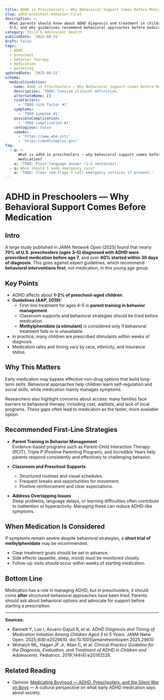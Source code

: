 ```yaml
---
title: ADHD in Preschoolers — Why Behavioral Support Comes Before Medication
slug: adhd-preschool-behavior-first
description: >-
  What parents should know about ADHD diagnosis and treatment in children aged
  3–5, and why guidelines recommend behavioral approaches before medication.
category: Child & Adolescent Health
publishDate: '2025-08-31'
draft: false
tags:
  - ADHD
  - preschool
  - behavior therapy
  - medication
  - parenting
updatedDate: '2025-08-31'
schema:
  medicalCondition:
    name: ADHD in Preschoolers — Why Behavioral Support Comes Before Medication
    description: 'TODO: Concise clinical definition.'
    alternateName: []
    riskFactors:
      - 'TODO risk factor #1'
    symptoms:
      - 'TODO symptom #1'
    possibleComplication:
      - 'TODO complication #1'
    contagious: false
    sameAs:
      - 'https://www.who.int/'
      - 'https://medlineplus.gov/'
faq:
  - q: >-
      What is adhd in preschoolers — why behavioral support comes before
      medication?
    a: 'TODO: Plain-language answer (1–2 sentences).'
  - q: When should I seek emergency care?
    a: 'TODO: Clear red-flags + call emergency services if present.'
---
```

# ADHD in Preschoolers — Why Behavioral Support Comes Before Medication

## Intro
A large study published in *JAMA Network Open* (2025) found that nearly **70% of U.S. preschoolers (ages 3–5) diagnosed with ADHD were prescribed medication before age 7**, and over **40% started within 30 days of diagnosis**. This goes against expert guidelines, which recommend **behavioral interventions first**, not medication, in this young age group.

## Key Points
- ADHD affects about **1–2% of preschool-aged children**.  
- **Guidelines (AAP, 2019):**  
  - First-line treatment for ages 4–5 is **parent training in behavior management**.  
  - Classroom supports and behavioral strategies should be tried before medication.  
  - **Methylphenidate (a stimulant)** is considered only if behavioral treatment fails or is unavailable.  
- In practice, many children are prescribed stimulants within weeks of diagnosis.  
- Medication rates and timing vary by race, ethnicity, and insurance status.  

## Why This Matters
Early medication may bypass effective non-drug options that build long-term skills. Behavioral approaches help children learn self-regulation and social skills, while medication mainly manages symptoms.  

Researchers also highlight concerns about access: many families face barriers to behavioral therapy, including cost, waitlists, and lack of local programs. These gaps often lead to medication as the faster, more available option.

## Recommended First-Line Strategies
- **Parent Training in Behavior Management**  
  Evidence-based programs such as Parent-Child Interaction Therapy (PCIT), Triple P (Positive Parenting Program), and Incredible Years help parents respond consistently and effectively to challenging behavior.  

- **Classroom and Preschool Supports**  
  - Structured routines and visual schedules.  
  - Frequent breaks and opportunities for movement.  
  - Positive reinforcement and clear expectations.  

- **Address Overlapping Issues**  
  Sleep problems, language delays, or learning difficulties often contribute to inattention or hyperactivity. Managing these can reduce ADHD-like symptoms.  

## When Medication Is Considered
If symptoms remain severe despite behavioral strategies, a **short trial of methylphenidate** may be recommended.  
- Clear treatment goals should be set in advance.  
- Side effects (appetite, sleep, mood) must be monitored closely.  
- Follow-up visits should occur within weeks of starting medication.  

## Bottom Line
Medication has a role in managing ADHD, but in preschoolers, it should come **after** structured behavioral approaches have been tried. Parents should ask about behavioral options and advocate for support before starting a prescription.

---

**Sources:**  
- Bannett Y, Luo I, Azuero-Dajud R, et al. *ADHD Diagnosis and Timing of Medication Initiation Among Children Aged 3 to 5 Years*. JAMA Netw Open. 2025;8(8):e2529610. doi:10.1001/jamanetworkopen.2025.29610  
- Wolraich ML, Hagan JF Jr, Allan C, et al. *Clinical Practice Guideline for the Diagnosis, Evaluation, and Treatment of ADHD in Children and Adolescents*. Pediatrics. 2019;144(4):e20192528.  

## Related Reading
- *Opinion:* [Medicating Boyhood — ADHD, Preschoolers, and the Silent War on Boys](https://medium.com/@WaveChecker) — A cultural perspective on what early ADHD medication says about society.


